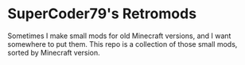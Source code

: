 # SuperCoder79's Retromods
Sometimes I make small mods for old Minecraft versions, and I want somewhere to put them. This repo is a collection of those small mods, sorted by Minecraft version.